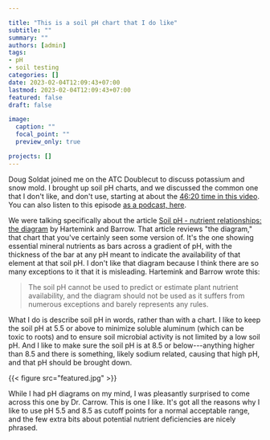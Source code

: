```yaml
---

title: "This is a soil pH chart that I do like"
subtitle: ""
summary: ""
authors: [admin]
tags: 
- pH
- soil testing
categories: []
date: 2023-02-04T12:09:43+07:00
lastmod: 2023-02-04T12:09:43+07:00
featured: false
draft: false

image:
  caption: ""
  focal_point: ""
  preview_only: true

projects: []
---
```


Doug Soldat joined me on the ATC Doublecut to discuss potassium and snow mold. I brought up soil pH charts, and we discussed the common one that I don't like, and don't use, starting at about the [46:20 time in this video](https://youtu.be/ilPhk30NQlQ?t=2780). You can also listen to this episode [as a podcast, here](https://atc-doublecut.transistor.fm/episodes/spots-of-excitement-snow-mold-spots-in-an-otherwise-boring-potassium-experiment-with-doug-soldat).

We were talking specifically about the article [Soil pH - nutrient relationships: the diagram](https://doi.org/10.1007/s11104-022-05861-z) by Hartemink and Barrow. That article reviews "the diagram," that chart that you've certainly seen some version of. It's the one showing essential mineral nutrients as bars across a gradient of pH, with the thickness of the bar at any pH meant to indicate the availability of that element at that soil pH. I don't like that diagram because I think there are so many exceptions to it that it is misleading. Hartemink and Barrow wrote this:

> The soil pH cannot be used to predict or estimate plant nutrient availability, and the diagram should not be used as it suffers from numerous exceptions and barely represents any rules.

What I do is describe soil pH in words, rather than with a chart. I like to keep the soil pH at 5.5 or above to minimize soluble aluminum (which can be toxic to roots) and to ensure soil microbial activity is not limited by a low soil pH. And I like to make sure the soil pH is at 8.5 or below---anything higher than 8.5 and there is something, likely sodium related, causing that high pH, and that pH should be brought down. 

{{< figure src="featured.jpg" >}}

While I had pH diagrams on my mind, I was pleasantly surprised to come across this one by Dr. Carrow. This is one I like. It's got all the reasons why I like to use pH 5.5 and 8.5 as cutoff points for a normal acceptable range, and the few extra bits about potential nutrient deficiencies are nicely phrased.
